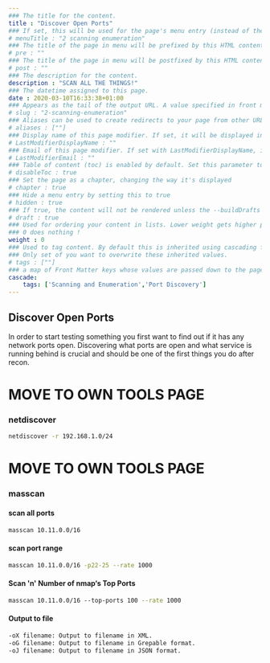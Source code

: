 ```yaml
---
### The title for the content.
title : "Discover Open Ports"
### If set, this will be used for the page's menu entry (instead of the `title` attribute)
# menuTitle : "2 scanning enumeration"
### The title of the page in menu will be prefixed by this HTML content
# pre : ""
### The title of the page in menu will be postfixed by this HTML content
# post : ""
### The description for the content.
description : "SCAN ALL THE THINGS!"
### The datetime assigned to this page.
date : 2020-03-10T16:33:38+01:00
### Appears as the tail of the output URL. A value specified in front matter will override the segment of the URL based on the filename.
# slug : "2-scanning-enumeration"
### Aliases can be used to create redirects to your page from other URLs.
# aliases : [""]
### Display name of this page modifier. If set, it will be displayed in the footer.
# LastModifierDisplayName : ""
### Email of this page modifier. If set with LastModifierDisplayName, it will be displayed in the footer
# LastModifierEmail : ""
### Table of content (toc) is enabled by default. Set this parameter to true to disable it.
# disableToc : true
### Set the page as a chapter, changing the way it's displayed
# chapter : true
### Hide a menu entry by setting this to true
# hidden : true
### If true, the content will not be rendered unless the --buildDrafts flag is passed to the hugo command.
# draft : true
### Used for ordering your content in lists. Lower weight gets higher precedence. So content with lower weight will come first.
### 0 does nothing !
weight : 0
### Used to tag content. By default this is inherited using cascading from _index.md files
### Only set of you want to overwrite these inherited values.
# tags : [""]
### a map of Front Matter keys whose values are passed down to the page’s descendants unless overwritten by self or a closer ancestor’s cascade. 
cascade:
    tags: ['Scanning and Enumeration','Port Discovery']
---
```


## Discover Open Ports

In order to start testing something you first want to find out if it has any network ports open. Discovering what ports are open and what service is running behind is crucial and should be one of the first things you do after recon.

# MOVE TO OWN TOOLS PAGE

### netdiscover

```bash
netdiscover -r 192.168.1.0/24
```

# MOVE TO OWN TOOLS PAGE

### masscan

#### scan all ports

```bash
masscan 10.11.0.0/16
```

#### scan port range

```bash
masscan 10.11.0.0/16 -p22-25 --rate 1000
```

#### Scan 'n' Number of nmap‘s Top Ports

```bash
masscan 10.11.0.0/16 ‐‐top-ports 100 --rate 1000
```

#### Output to file

```bash
-oX filename: Output to filename in XML.
-oG filename: Output to filename in Grepable format.
-oJ filename: Output to filename in JSON format.
```
